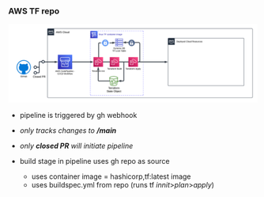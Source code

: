 ### **AWS TF repo**
![](https://github.com/kiemazon/sandbox-tf/blob/main/Untitled%20AWS%20Model-11_01_2024%209_22%20PM%20-%20Regular%20Shapesv1.3.png?raw=true)
- pipeline is triggered by gh webhook
- _only tracks changes to **/main**_
- _only **closed PR** will initiate pipeline_

- build stage in pipeline uses gh repo as source
  - uses container image = hashicorp,tf:latest image
  - uses buildspec.yml from repo (runs tf _innit_>_plan_>_apply_)

